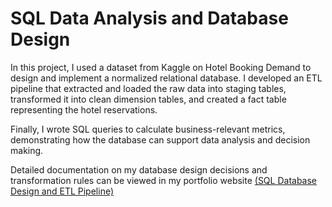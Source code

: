 # SQL Data Analysis and Database Design
In this project, I used a dataset from Kaggle on Hotel Booking Demand to design and implement a normalized relational database. I developed an ETL pipeline that extracted and loaded the raw data into staging tables, transformed it into clean dimension tables, and created a fact table representing the hotel reservations.

Finally, I wrote SQL queries to calculate business-relevant metrics, demonstrating how the database can support data analysis and decision making. 

Detailed documentation on my database design decisions and transformation rules can be viewed in my portfolio website [(SQL Database Design and ETL
Pipeline)](https://lac-b26.my.canva.site/anton-lorenzo-portfolio/#sql-etl-project)
